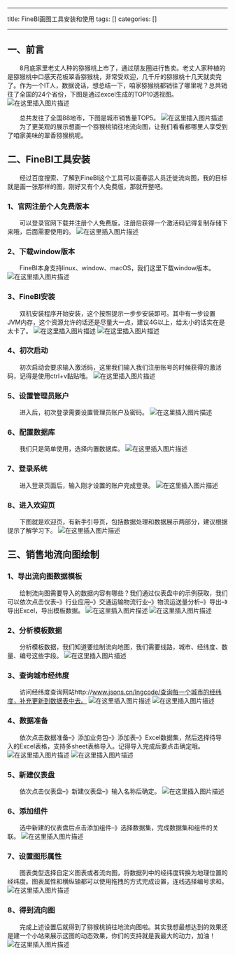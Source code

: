 
--- 
title:  FineBI画图工具安装和使用 
tags: []
categories: [] 

---
## 一、前言

  8月底家里老丈人种的猕猴桃上市了，通过朋友圈进行售卖。老丈人家种植的是猕猴桃中口感天花板翠香猕猴桃，非常受欢迎，几千斤的猕猴桃十几天就卖完了。作为一个IT人，数据说话，想总结一下，咱家猕猴桃都销往了哪里呢？总共销往了全国的24个省份，下图是通过excel生成的TOP10透视图。 <img src="https://img-blog.csdnimg.cn/2a2236ca14354564987a6eb2a915d359.png" alt="在这里插入图片描述">

  总共发往了全国88地市，下图是城市销售量TOP5。 <img src="https://img-blog.csdnimg.cn/29b8c39ef8c946ce80563c95e9278807.png" alt="在这里插入图片描述">   为了更美观的展示想画一个猕猴桃销往地流向图，让我们看看都哪里人享受到了咱家美味的翠香猕猴桃呢。

## 二、FineBI工具安装

  经过百度搜索、了解到FineBI这个工具可以画春运人员迁徙流向图，我的目标就是画一张那样的图，刚好又有个人免费版，那就开整吧。

### 1、官网注册个人免费版本

  可以登录官网下载并注册个人免费版，注册后获得一个激活码记得复制存储下来哦，后面需要使用的。 <img src="https://img-blog.csdnimg.cn/9c98f34e001347d5aa082461da90d493.png" alt="在这里插入图片描述">

### 2、下载window版本

  FineBI本身支持linux、window、macOS，我们这里下载window版本。 <img src="https://img-blog.csdnimg.cn/ab7f314c67324fcf88c6c97f25259987.png" alt="在这里插入图片描述">

### 3、FineBI安装

  双机安装程序开始安装，这个按照提示一步步安装即可。其中有一步设置JVM内存，这个资源允许的话还是尽量大一点，建议4G以上，给太小的话实在是太卡了。 <img src="https://img-blog.csdnimg.cn/e1ac2df910e4467db55c0364aa8f9f65.png" alt="在这里插入图片描述"> <img src="https://img-blog.csdnimg.cn/41f76ad2bf644f718d9e531618826c89.png" alt="在这里插入图片描述">

### 4、初次启动

  初次启动会要求输入激活码，这里我们输入我们注册账号的时候获得的激活码，记得是使用ctrl+v黏贴哦。 <img src="https://img-blog.csdnimg.cn/1443cfc13dd0400e96d30828304a6435.png" alt="在这里插入图片描述">

### 5、设置管理员账户

  进入后，初次登录需要设置管理员账户及密码。 <img src="https://img-blog.csdnimg.cn/8d47f20c373e48dab7e6b96ae2805fdc.png" alt="在这里插入图片描述">

### 6、配置数据库

  我们只是简单使用，选择内置数据库。 <img src="https://img-blog.csdnimg.cn/9918e5b892984975a310d9ccff430acc.png" alt="在这里插入图片描述">

### 7、登录系统

  进入登录页面后，输入刚才设置的账户完成登录。 <img src="https://img-blog.csdnimg.cn/ebd4fc634a874ac4a3e0ed996c9cb0b5.png" alt="在这里插入图片描述">

### 8、进入欢迎页

  下图就是欢迎页，有新手引导页，包括数据处理和数据展示两部分，建议根据提示了解学习下。 <img src="https://img-blog.csdnimg.cn/40eeda8b88e54cd8bd40e00a89dbb180.png" alt="在这里插入图片描述">

## 三、销售地流向图绘制

### 1、导出流向图数据模板

  绘制流向图需要导入的数据内容有哪些？我们通过仪表盘中的示例获取，我们可以依次点击仪表–》行业应用–》交通运输物流行业–》物流运送量分析–》导出–》导出Excel，导出模板数据。 <img src="https://img-blog.csdnimg.cn/3edb64351b9d44099e05aaad4f65fd61.png" alt="在这里插入图片描述"> <img src="https://img-blog.csdnimg.cn/c9cc977ff4e148899d164b2c2c7ed05f.png" alt="在这里插入图片描述">

### 2、分析模板数据

  分析模板数据，我们知道要绘制流向地图，我们需要线路，城市、经纬度、数量、编号这些字段。 <img src="https://img-blog.csdnimg.cn/494b13319c5b4cfc88aa03922e21024b.png" alt="在这里插入图片描述">

### 3、查询城市经纬度

  访问经纬度查询网站http://www.jsons.cn/lngcode/查询每一个城市的经纬度，补充更新到数据表中去。 <img src="https://img-blog.csdnimg.cn/e68fd51d8b894db6a0e8d86eda4c26e5.png" alt="在这里插入图片描述"> <img src="https://img-blog.csdnimg.cn/fa670f38bd0d4754a784c01130927978.png" alt="在这里插入图片描述">

### 4、数据准备

  依次点击数据准备–》添加业务包–》添加表–》Excel数据集，然后选择待导入的Excel表格，支持多sheet表格导入。记得导入完成后要点击确定哦。 <img src="https://img-blog.csdnimg.cn/8266fdebe5e14b04b728e1d17a0c9415.png" alt="在这里插入图片描述"> <img src="https://img-blog.csdnimg.cn/61752763544f4f849cc82e1b4d7ec2b6.png" alt="在这里插入图片描述">

### 5、新建仪表盘

  依次点击仪表盘–》新建仪表盘–》输入名称后确定。 <img src="https://img-blog.csdnimg.cn/87bde40b38224a9883d8a379996f6021.png" alt="在这里插入图片描述">

### 6、添加组件

  选中新建的仪表盘后点击添加组件–》选择数据集，完成数据集和组件的关联。 <img src="https://img-blog.csdnimg.cn/247faf984540472aa646276871e49e35.png" alt="在这里插入图片描述">

### 7、设置图形属性

  图表类型选择自定义图表或者流向图，将数据列中的经纬度转换为地理位置的经纬度。图表属性和横纵轴都可以使用拖拽的方式完成设置，连线选择编号求和。 <img src="https://img-blog.csdnimg.cn/ca7a08a519894d66bed262cbdbfee77b.png" alt="在这里插入图片描述">

### 8、得到流向图

  完成上述设置后就得到了猕猴桃销往地流向图啦。其实我想最想达到的效果还是建一个小站来展示这图的动态效果，你们的支持就是我最大的动力，加油！ <img src="https://img-blog.csdnimg.cn/7956306ede5a46c1bcd2d72c9b5bbb1a.png" alt="在这里插入图片描述">
